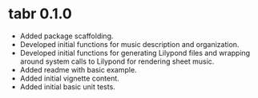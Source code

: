 # tabr 0.1.0

* Added package scaffolding.
* Developed initial functions for music description and organization.
* Developed initial functions for generating Lilypond files and wrapping around system calls to Lilypond for rendering sheet music.
* Added readme with basic example.
* Added initial vignette content.
* Added initial basic unit tests.
